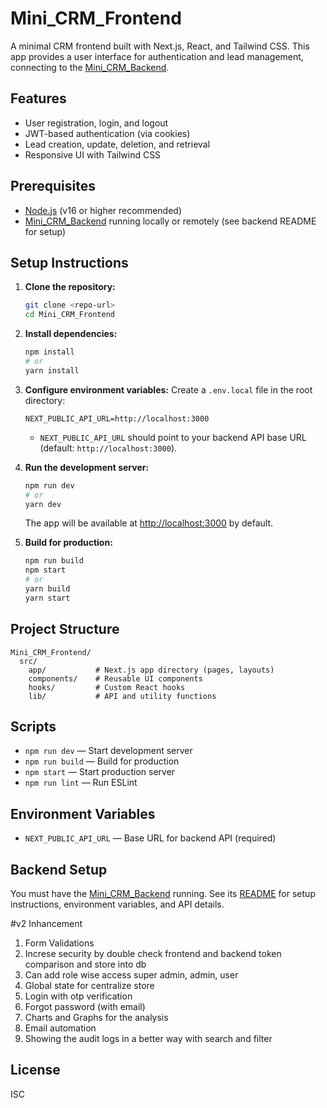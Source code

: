 # Mini_CRM_Frontend

A minimal CRM frontend built with Next.js, React, and Tailwind CSS. This app provides a user interface for authentication and lead management, connecting to the [Mini_CRM_Backend](../Mini_CRM_Backend/).

## Features
- User registration, login, and logout
- JWT-based authentication (via cookies)
- Lead creation, update, deletion, and retrieval
- Responsive UI with Tailwind CSS

## Prerequisites
- [Node.js](https://nodejs.org/) (v16 or higher recommended)
- [Mini_CRM_Backend](../Mini_CRM_Backend/) running locally or remotely (see backend README for setup)

## Setup Instructions

1. **Clone the repository:**
   ```bash
   git clone <repo-url>
   cd Mini_CRM_Frontend
   ```

2. **Install dependencies:**
   ```bash
   npm install
   # or
   yarn install
   ```

3. **Configure environment variables:**
   Create a `.env.local` file in the root directory:
   ```env
   NEXT_PUBLIC_API_URL=http://localhost:3000
   ```
   - `NEXT_PUBLIC_API_URL` should point to your backend API base URL (default: `http://localhost:3000`).

4. **Run the development server:**
   ```bash
   npm run dev
   # or
   yarn dev
   ```
   The app will be available at [http://localhost:3000](http://localhost:3000) by default.

5. **Build for production:**
   ```bash
   npm run build
   npm start
   # or
   yarn build
   yarn start
   ```

## Project Structure
```
Mini_CRM_Frontend/
  src/
    app/           # Next.js app directory (pages, layouts)
    components/    # Reusable UI components
    hooks/         # Custom React hooks
    lib/           # API and utility functions
```

## Scripts
- `npm run dev` — Start development server
- `npm run build` — Build for production
- `npm start` — Start production server
- `npm run lint` — Run ESLint

## Environment Variables
- `NEXT_PUBLIC_API_URL` — Base URL for backend API (required)

## Backend Setup
You must have the [Mini_CRM_Backend](../Mini_CRM_Backend/) running. See its [README](../Mini_CRM_Backend/README.md) for setup instructions, environment variables, and API details.

#v2 Inhancement
1. Form Validations
2. Increse security by double check frontend and backend token comparison and store into db
3. Can add role wise access super admin, admin, user
4. Global state for centralize store
5. Login with otp verification
6. Forgot password (with email)
7. Charts and Graphs for the analysis
8. Email automation
9. Showing the audit logs in a better way with search and filter

## License
ISC
